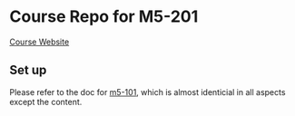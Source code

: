 # Course Repo for M5-201
[Course Website](https://paulcccccch.github.io/m5-201/)

## Set up
Please refer to the doc for [m5-101](https://github.com/PaulCCCCCCH/m5-101), which is almost identicial in all aspects except the content.
